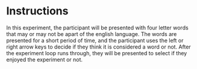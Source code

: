 # Instructions
In this experiment, the participant will be presented with four letter words that may or may not be apart of the english language.
The words are presented for a short period of time, and the participant uses the left or right arrow keys to decide if they think it is considered a word or not.
After the experiment loop runs through, they will be presented to select if they enjoyed the experiment or not.
